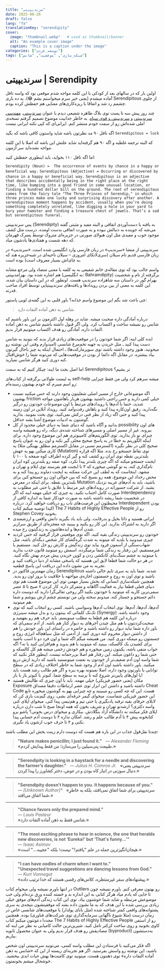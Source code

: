 ```yaml
---
title: "سرندیپیتی"
date: 2025-06-26
draft: false
lang: "fa"
translationKey: "serendipity"
cover:
  image: "thumbnail.webp"   # used as thumbnail/banner
  alt: "An example cover image"
  caption: "This is a caption under the image"
categories: ["توسعه_فردی"]
tags: ["شبکه_سازی", "موفقیت", "شانس"]
---
```

 # سرندیپیتی | Serendipity

اولین بار که در سالهای بعد از کودکی با این کلمه مواجه شدم موقعی بود که واسه تافل آماده میشدم (یعنی خیر سرم میخواستم بشم 😂). یه ده باری Serendipitous از جلوی چشمم رد شد و اتفاقا با ریزه‌کاری‌های معنایی هم حفظش کرده بودم.

چند روز پیش سه تا پست توی بلاگ طاهره شفیعی دیدم با عنوان [سرندیپیتی](https://tahereshafiei.com/سرندیپیتی/)، [مهندسی سرندیپیتی](https://tahereshafiei.com/مهندسی-سرندیپیتی/) و [سرندیپیتی و قوی سیاه](https://tahereshafiei.com/سرندیپیتی-و-قوی-سیاه/). به خاطر جذابیت موضوع تصمیم گرفتم نسخه‌ی ملی شده‌اش رو از سمت خودم منتشر کنم. ایرانی‌ای که کپی نکنه ایرانی نیست!

اگه تافل ۹۰ مد نظرتون باشه شاید واستون کافی باشه که بگید
`Serendipitous = luck`
 
که البته ترجمه غلطیه و اگه ۹۰ هم گرفته‌اید شاید علتش این باشه که اصلا با این کلمه مواجه نشده‌اید سر آزمون.

اما اگه تافل ۱۱۰ بخواید، باید اینطوری حفظش کنید:

`Serendipity (Noun) =  The occurrence of events by chance in a happy or beneficial way.`
`Serendipitous (Adjective) = Occurring or discovered by chance in a happy or beneficial way.`
`Serendipitous is an adjective that describes accidentally being in the right place at the right time, like bumping into a good friend in some unusual location, or finding a hundred dollar bill on the ground. The root of serendipitous comes from the fairy tale "The Three Princes of Serendip," in which three princes make one lucky and surprising discovery after another. A serendipitous moment happens by accident, usually when you’re doing something completely unrelated, like digging a hole in your yard to bury your hamster and finding a treasure chest of jewels. That’s a sad but serendipitous funeral.`

پس سرندیپیتی (Serendipity) به یافته یا دست‌آوردی اتفاقی و البته مفید و مثبتی گفته می‌شه که جوینده به دنبالش نبوده و به صورت اتفاقی بدست اومده. درست مثل کشف موجود خوب و مفیدی مثل اون هیولای صورتی در جزیره‌ای متروک توسط پسرک قهرمان که دهه شست و هفتادی‌ها یادشون میاد.

سرندیپیتی از منشا «سرندیپ» در زبان فارسی وارد انگلیسی شده است. «سرندیپ» در زبان فارسی قدیم نام سیلان (سری‌لانکای امروزی – سیلان ناحیه‌ای در شبه‌جزیره هند که به چای‌اش بسیار معروف است) بوده است.

واسم جالب بود که توی مقاله‌ی خانم شفیعی به یه کلمه با معنی متضاد ولی مرجع مشابه هم اشاره شده بود. بهرامدیپیتی (به انگلیسی: Bahramdipity) برگرفته از نام و شخصیت بهرام‌ گور در داستان سه شاهزاده سرندیپ هست. اونطور که در این داستان بیان شده، این کلمه به معنی از بین بردن رویدادها و یافته‌های سرندیپیتیایی توسط افراد صاحب قدرته.

چی باعث شد بگم این موضوع واسم جذابه؟ باور قلبی به این گفته‌ی لویی پاستور:

> شانس به ذهن آماده التفات دارد.

درباره آمادگی داره صحبت میشه. شاید در وهله اول اکثرمون بر این باور باشیم که شانس رو نمیشه ساخت و اکتساب کرد. ولی اگر قبول داشته باشیم شانس به ذهن آماده التفات داره، آمادگی رو هدف اکتساب میتونیم قرار بدیم.

ایده کلی اینه: اگر شما خودتون را در موقعیت‌های زیادی قرار بدید که بتونید به شانس دست پیدا کنید ـ مثل خریدن یه جهبه تخم‌مرغ شانسی (امیدوارم وقتی این نوشته رو میخونید، هنوز وجود داشته باشند توی سوپرمارکت‌ها) ـ احتمال اینکه یه چیز باحال گیرتون بیاد بیشتره. در مقابل اگه دائما از بودن در موقعیت‌هایی که می‌تونه شما را خوش‌اقبال کنه دوری کنید هرگز شانس نمیارید.

اما اصل بحث ما اینه: چیکار کنیم که به سمت Serendipitous تر بشیم؟

یه لیست طولانی برگرفته از کتاب‌های self-help میشه سرهم کرد ولی من فقط چیزایی رو اسم میبرم که خودم بهشون رسیده‌ام:
- اگه موضوعاتی خارج از مسیر اصلی شغلیتون وجود دارند که حس میکنید نسبت بهشون friction خیلی کمی دارید و حس راحتی داشتید بهشون هربار باهاشون مواجه شدید، حتما با آدم‌ها یا رویدادهای مرتبط با اون موضوعات خودتون رو درگیر نگه‌دارید. رفیق اون‌کاره پیدا کنید و باهاش رفت‌وآمد کنید. رویداد آنلاین در اون زمینه پیدا کنید و حتی اگه زیاد از نظر فنی درکش نمی‌کنید، توی بحث بمونید. بذارید گوشتون به ادبیات موضوع آشنا بشه حداقل.
- بدانید و آگاه باشید که دنیای شما یه دنیای خیلی محدود از کل possibility های اون بیرونه. غیر از مسیر اصلی و مسیرهای شناخته شده‌ی دیگه، راه رو همیشه واسه چیزای نو باز بذارید. توی الگوریتم‌های کامپیوتری هم این موضوع وجود داره. برای اینکه الگوریتم به خطا در یه پاسخ صحیح محلی گیر نکنه و اون رو به عنوان پاسخ صحیح کلی در نظر نگیره (اکسترمم نسبی در مقابل اکسترمم مطلق بهینگی مثلا) یه کاری میکنن یهو یه جهش (Mutation) توی نقاط جستجو رخ بده. مثلا اگه قراره بلندترین نقطه توی ایران رو کشف کنه و گیر کرده اطراف کوه صفحه با ۱۰۰ تا ایجنت جستجو میکنه که اگه چیزی بلندتر پیدا نکرد، کوه صفه رو بلندترین کوه ایران نام‌گذاری کنه، یه تو گوشی میخوره که ۳ تا ایجنت هم بفرسته توی ایلام و تهران و مشهد. اینجاست که به لطف این حرکت ممکنه یه ایجنت دماوند رو پیدا کنه و به محض رخداد این موضوع، همه رو بسیج کنه که بین حوالی اون رو جستجو کنن برای بلندترین نقطه.
  برای اینکه در معرض Mutation باشید، باید به آدم‌های غریبه نزدیک بشید. از شرکت جسورانه در رویداد‌های غیر مرتبط با علایق یا حتی غیر مطلوب به صورت کامل اجتناب نکنید. یه چیزی که خیلی مهمه اینه که اگر Interdependency در شخصیت شما ریشه داشته باشه به صورت خودکار شما به اندازه کافی از محیطتون این فرصت‌های ناب رو دریافت خواهید کرد. درباره Interdependent بودن اکیدا توصیه میکنم کتاب The 7 Habits of Highly Effective People رو از Stephen Covey بخونید. 
- ایرانی هستید و ذاتا بخیل و بدرقابت. ولی باید یاد بگیرید دانش واقعی و ارزشمندی اگر دارید به اشتراک بذارید. این کار رو بکنید و ببینید چه معجزه‌ای از طریق سرازیر شدن آدم‌ها و ایده‌هاشون به زندگیتون رخ میده.
- خودتون رو سرندیپیتی زندگی بقیه کنید. اگه توی موقعیتی قرار گرفتید که حس کردید چیزی میدونید یا بلدید که میتونه به شدت گره‌گشای کار شخص دیگه‌ای باشه، مثل شهاب‌سنگی از آسمون فرود بیاید توی زندگیش و کارش رو حل کنید. مستقیم یا غیرمستقیم، این رفتار به زندگی شما برمیگرده. اسمش رو میتونید قانون جذب بذارید یا میتونید به چشم سنگ‌بنای کانکشن زدن و کوپن خریدن پیش مردم بهش نگاه کنید. در هر دو حالت شما قطعا لایق این هستید که پاسخی مشابه از دنیا دریافت کنید و تجربه به من نشون داده این دریافت این پاسخ قطعیه.
- زمان مهمترین فاکتور در Serendipitous شدنه. شما باید یه سری تایم خالی داشته باشید و توی اون به روح و جسمتون اجازه‌ی مواجهه با خلاقیت یا بروز اون رو بدید. همچنین شبکه‌سازی انسانی که بخش بسیار مهمی توی این موضوع هست هم توی دنیای فعلی قطعا نیاز به فعالیت آگاهانه و متمرکز داره.
  کار کردن ۷ صبح تا ۵ عصر سمی‌ترین کاریه که میتونید با خودتون بکنید اگر روحی تعالی‌گرا دارید که دوست داره دائم جستجو و جستار کنه. میدونم سخته ولی من تونستم چشم ازش بپوشم و شما هم میتونید.
- آدم‌ها، آدم‌ها، آدم‌ها. توی انتخاب آدم‌ها وسواسی باشید. کسی رو انتخاب کنید که توی تک‌تک کلماتی که بینتون رد و بدل میشه سینرژی (Synergy) وجود داشته باشه. درباره این کلمه هم قطعا یه مطلب مینویسم. باید حرف هم رو بفهمید و صحبت‌کردنتون با هم مثل چیدن آجر‌های یه دیوار کنار هم باشه.
  از آدم سمی‌ای که باور داره شما نباید دیوار رو داشته باشید و حاضره در راستای این باور خودش را هم از داشتن دیوار محروم کنه دوری کنید. از آدمی که مثل سیاهچاله انرژی روح و جسمتون رو میمکه دوری کنید. من همیشه میگم اگه شما و اون فرد دو تا اسب باشید برای کشیدن یک کالسکه، ببینید که میتونید با هم بدوید و هم‌افزایی کنید یا نه؟ اگه جواب منفی باشه، یکیتون زمین میخوره و هم خودش زخمی میشه هم کل کالسکه و حتی شما رو داغون میکنه. این رفتار هم اصلا بی‌رحمانه نیست. اینطور فکر نکنید که شما واسه اون آدم ضعیف‌تر از خودتون یه نعمت میتونستید باشید که دارید ازش دریغ میکنید. باور داشته باشید اون آدم از وجود شما به خاطر اختلاف زیادی که در سطح توانایی یا باورتون وجود داره، اصلا نمیتونه بهره‌ ببره و اگر هم طالب رشد هست باید با لول‌های پایین‌تر شروع کنه تا برسه به سطح شما. کبوتر با کبوتر باز با باز!
- مکان (یعنی حضور فیزیکی) خیلی مهمه. باید با اون چیزی که طالبش هستید Exposure داشته باشید و داشتن این ابزار توی عصر ارتباطات دقیقا مصداق Cheat Code هست. این که چه کسی رو میبینید و چه چیزایی یهو به گوشتون میخوره تابع این حضور فیزیکی شماست. میخوای گیمر حرفه‌ای بشی، روی گیم‌نت بازی کن که لابلای حرفای بقیه ترفند یادبگیری یا حتی تیم و هم‌تیمی پیدا کنی. میخوای اپلای کنی واسه دکتری؟ ارشدتو تهران و شریف بخون که همه اونجا صبح تا شب دارن درباره اپلای فکر میکنند نه دانشگاه آزاد بنگلادش. بیکاری و میخوای درس بخونی؟ پاشو برو کتابخونه پیش ۴ تا آدم طالب علم و رشد. امکان نداره ۴ تا دوست آدم حسابی پیدا نکنی و ۴ تا حرف خوب ازشون یاد نگیری.

چندتا نقل‌قول جذاب در این باره هم هست که دوست دارم زینت بخش این مطلب باشند:

> **"Nature makes penicillin; I just found it."**  
> _— Alexander Fleming_  
> **«طبیعت پنی‌سیلین را می‌سازد؛ من فقط پیدایش کردم.»**
---  
> **"Serendipity is looking in a haystack for a needle and discovering the farmer’s daughter."**  
> _— Julius H. Comroe Jr._  
> **«سرندیپیتی یعنی دنبال سوزنی در انبار کاه بودن و در عوض، دختر کشاورز را پیدا کردن.»**
---
> **"Serendipity doesn’t happen to you. It happens because of you."**  
> _— [Unknown Author]*_  
> **«سرندیپیتی برای شما اتفاق نمی‌افتد، بلکه به خاطرِ شما اتفاق می‌افتد.»**
---
> **"Chance favors only the prepared mind."**  
> _— Louis Pasteur_  
> **«شانس فقط به ذهن آماده التفات دارد.»**
---
> **"The most exciting phrase to hear in science, the one that heralds new discoveries, is not ‘Eureka!’ but ‘That's funny...’"**  
> _— Isaac Asimov_  
> **«هیجان‌انگیزترین جمله در علم "یافتم!" نیست؛ بلکه "عجیبه..." است.»**
---
> **"I can have oodles of charm when I want to."**  
> **"Unexpected travel suggestions are dancing lessons from God."**  
> _— Kurt Vonnegut_  
> **«پیشنهادهای سفر غیرمنتظره، کلاس‌های رقصی هستند که خدا ترتیب داده.»**

در انتها باورم نمیشه ولی میخوام کتاب Outliers رو بهتون معرفی کنم. باورم نمیشه چون تا جایی که یادم میاد هرگز کتابی به این اندازه بد و خسته کننده ورق نزده‌ام ولی خب موضوعش مرتبطه و شاید شما خوشتون بیاد. توی این کتاب زندگی آدم‌های موفق خیلی زیادی بررسی شده با این هدف که به ما نشون داده بشه که موفقیتشون نتیجه‌ی یه سری پشتوانه‌های واقعی کمتر شناخته شده (مثل بابای پولدار) یا موقعیت‌های شانسی خاص در زمان درست (مثلا شیوع ناگهانی سرمایه‌گذاری توی شرکت‌های فناوری) بوده. همچنین مجددا دعوتتون میکنم کتاب The 7 Habits of Highly Effective People رو از استفن کاوی بخونید و روی ساخت کرکتر تامل کنید. شیرین‌ترین حالت کامیابی به نظر من اینه که مصادیقش رو هدف قرار ندیم ولی به عنوان محصول ثانویه (byproduct) به‌دستشون بیاریم.

اگه فکر می‌کنید با فرستادن این مطلب واسه کسی، می‌تونید سرندیپیتی اون شخص باشید، این نوشته رو واسش بفرستید. اگر هم تجربه‌‌ای زیسته از این که «شانس به ذهن آماده التفات داره» توی ذهنتون هست، میتونید توی کامنت‌ها بهش حیات ابدی ببخشید. خوشحال میشم بخونمتون.
